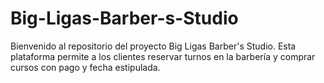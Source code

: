 # Big-Ligas-Barber-s-Studio
Bienvenido al repositorio del proyecto Big Ligas Barber's Studio. Esta plataforma permite a los clientes reservar turnos en la barbería y comprar cursos con pago y fecha estipulada.
